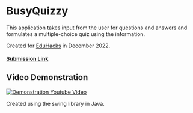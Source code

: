 # BusyQuizzy
This application takes input from the user for questions and answers and formulates a multiple-choice quiz using the information.

Created for [EduHacks](https://eduhacks-16732.devpost.com/) in December 2022. \
\
**[Submission Link](https://devpost.com/software/busy-quizzy)**


## Video Demonstration
[![Demonstration Youtube Video](https://img.youtube.com/vi/L0XGB4krg1g/0.jpg)](https://www.youtube.com/watch?v=L0XGB4krg1g)

Created using the swing library in Java.
